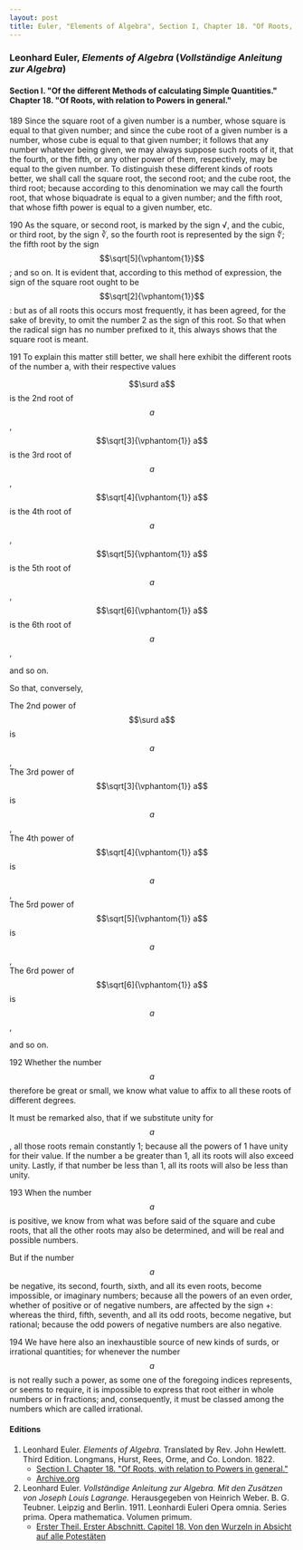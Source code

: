 ```yaml
---
layout: post
title: Euler, "Elements of Algebra", Section I, Chapter 18. "Of Roots, with relation to Powers in general."
---
```


### Leonhard Euler, *Elements of Algebra* (*Vollständige Anleitung zur Algebra*)

#### Section I. "Of the different Methods of calculating Simple Quantities." Chapter 18. "Of Roots, with relation to Powers in general."

<span class="art">189</span> Since the square root of a given number is a number,
whose square is equal to that given number; and since
the cube root of a given number is a number, whose cube is
equal to that given number; it follows that any number
whatever being given, we may always suppose such roots of
it, that the fourth, or the fifth, or any other power of them,
respectively, may be equal to the given number.
To distinguish these different kinds of roots better, we shall call the
square root, the second root; and the cube root, the third
root; because according to this denomination we may call
the fourth root, that whose biquadrate is equal to a given
number; and the fifth root, that whose fifth power is equal
to a given number, etc.

<span class="art">190</span> As the square, or second root, is marked by the sign
√, and the cubic, or third root, by the sign ∛, so the fourth
root is represented by the sign ∜; the fifth root by the sign
$$\sqrt[5]{\vphantom{1}}$$; and so on. It is evident that, according to this method
of expression, the sign of the square root ought to be $$\sqrt[2]{\vphantom{1}}$$:
but as of all roots this occurs most frequently, it has been
agreed, for the sake of brevity, to omit the number 2 as the
sign of this root. So that when the radical sign has no number prefixed to it,
this always shows that the square root is
meant.

<span class="art">191</span> To explain this matter still better, we shall here
exhibit the different roots of the number a, with their respective values

$$\surd a$$ is the 2nd root of $$a$$,  
$$\sqrt[3]{\vphantom{1}} a$$ is the 3rd root of $$a$$,  
$$\sqrt[4]{\vphantom{1}} a$$ is the 4th root of $$a$$,  
$$\sqrt[5]{\vphantom{1}} a$$ is the 5th root of $$a$$,  
$$\sqrt[6]{\vphantom{1}} a$$ is the 6th root of $$a$$,

and so on.

So that, conversely,

The 2nd power of $$\surd a$$ is $$a$$,  
The 3rd power of $$\sqrt[3]{\vphantom{1}} a$$ is $$a$$,  
The 4th power of $$\sqrt[4]{\vphantom{1}} a$$ is $$a$$,  
The 5rd power of $$\sqrt[5]{\vphantom{1}} a$$ is $$a$$,  
The 6rd power of $$\sqrt[6]{\vphantom{1}} a$$ is $$a$$,

and so on.

<span class="art">192</span> Whether the number $$a$$ therefore be great or small,
we know what value to affix to all these roots of different
degrees.

It must be remarked also, that if we substitute unity for $$a$$,
all those roots remain constantly 1; because all the powers
of 1 have unity for their value. If the number a be greater
than 1, all its roots will also exceed unity. Lastly, if that
number be less than 1, all its roots will also be less than
unity.

<span class="art">193</span> When the number $$a$$ is positive, we know from what
was before said of the square and cube roots, that all the
other roots may also be determined, and will be real and
possible numbers.

But if the number $$a$$ be negative, its second, fourth, sixth,
and all its even roots, become impossible, or imaginary numbers;
because all the powers of an even order, whether of
positive or of negative numbers, are affected by the sign +:
whereas the third, fifth, seventh, and all its odd roots, become
negative, but rational; because the odd powers of negative
numbers are also negative.

<span class="art">194</span> We have here also an inexhaustible source of new
kinds of surds, or irrational quantities; for whenever the
number $$a$$ is not really such a power, as some one of the
foregoing indices represents, or seems to require, it is impossible
to express that root either in whole numbers or in
fractions; and, consequently, it must be classed among the
numbers which are called irrational.

#### Editions

1. Leonhard Euler. *Elements of Algebra*. Translated by Rev. John Hewlett. Third Edition. Longmans, Hurst, Rees, Orme, and Co. London. 1822.
    - [Section I. Chapter 18. "Of Roots, with relation to Powers in general."](/assets/euler/en/I-18.pdf)
    - [Archive.org](https://archive.org/details/elementsofalgebr00euleuoft/)
2. Leonhard Euler. *Vollständige Anleitung zur Algebra. Mit den Zusätzen von Joseph Louis Lagrange.* Herausgegeben von Heinrich Weber. B. G. Teubner. Leipzig and Berlin. 1911. Leonhardi Euleri Opera omnia. Series prima. Opera mathematica. Volumen primum.
    - [Erster Theil. Erster Abschnitt. Capitel 18. Von den Wurzeln in Absicht auf alle Potestäten](/assets/euler/de/I-I-18.pdf)